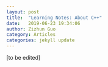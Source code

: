 ```yaml
---
layout: post
title:  "Learning Notes: About C++"
date:   2019-06-23 19:34:06
author: Zizhun Guo
category: Articles
categories: jekyll update
---
```


[to be edited]